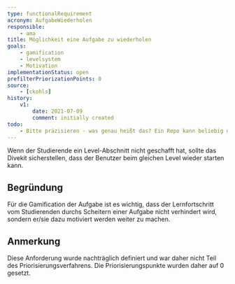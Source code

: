 ```yaml
---
type: functionalRequirement
acronym: AufgabeWiederholen
responsible:
    - ama
title: Möglichkeit eine Aufgabe zu wiederholen
goals:
    - gamification
    - levelsystem
    - Motivation
implementationStatus: open
prefilterPriorizationPoints: 0
source:
    - [ckohls]
history:
    v1:
        date: 2021-07-09
        comment: initially created
todo:
    - Bitte präzisieren - was genau heißt das? Ein Repo kann beliebig oft gepusht werden, es gibt nur ein Zeitlimit. Das wird aber von den Betreuern gesetzt und nicht vom Tool. 
---
```


Wenn der Studierende ein Level-Abschnitt nicht geschafft hat, sollte das Divekit sicherstellen, dass der Benutzer beim gleichen Level wieder starten kann.


## Begründung 
Für die Gamification der Aufgabe ist es wichtig, dass der Lernfortschritt vom Studierenden durchs Scheitern einer Aufgabe nicht verhindert wird, sondern er/sie dazu motiviert werden weiter zu machen. 

## Anmerkung
Diese Anforderung wurde nachträglich definiert und war daher nicht Teil des Priorisierungsverfahrens. Die Priorisierungspunkte wurden daher auf 0 gesetzt.
